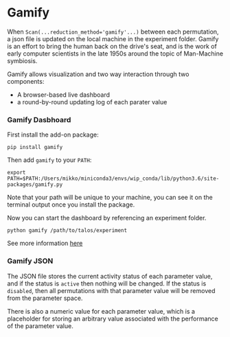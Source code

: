 # Gamify

When `Scan(...reduction_method='gamify'...)` between each permutation, a json file is updated on the local machine in the experiment folder. Gamify is an effort to bring the human back on the drive's seat, and is the work of early computer scientists in the late 1950s around the topic of Man-Machine symbiosis.

Gamify allows visualization and two way interaction through two components:

- A browser-based live dashboard
- a round-by-round updating log of each parater value

### Gamify Dasbhoard

First install the add-on package:

`pip install gamify`

Then add `gamify` to your `PATH`:

`export PATH=$PATH:/Users/mikko/miniconda3/envs/wip_conda/lib/python3.6/site-packages/gamify.py`

Note that your path will be unique to your machine, you can see it on the terminal output once you install the package.

Now you can start the dashboard by referencing an experiment folder.

`python gamify /path/to/talos/experiment`

See more information [here](https://github.com/autonomio/gamify)

### Gamify JSON

The JSON file stores the current activity status of each parameter value, and if the status is `active` then nothing will be changed. If the status is `disabled`, then all permutations with that parameter value will be removed from the parameter space.

There is also a numeric value for each parameter value, which is a placeholder for storing an arbitrary value associated with the performance of the parameter value.
